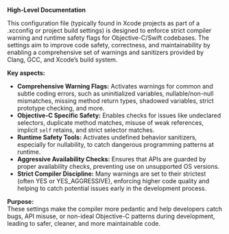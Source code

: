 **High-Level Documentation**

This configuration file (typically found in Xcode projects as part of a .xcconfig or project build settings) is designed to enforce strict compiler warning and runtime safety flags for Objective-C/Swift codebases. The settings aim to improve code safety, correctness, and maintainability by enabling a comprehensive set of warnings and sanitizers provided by Clang, GCC, and Xcode’s build system.

**Key aspects:**

- **Comprehensive Warning Flags:** Activates warnings for common and subtle coding errors, such as uninitialized variables, nullable/non-null mismatches, missing method return types, shadowed variables, strict prototype checking, and more.
- **Objective-C Specific Safety:** Enables checks for issues like undeclared selectors, duplicate method matches, misuse of weak references, implicit `self` retains, and strict selector matches.
- **Runtime Safety Tools:** Activates undefined behavior sanitizers, especially for nullability, to catch dangerous programming patterns at runtime.
- **Aggressive Availability Checks:** Ensures that APIs are guarded by proper availability checks, preventing use on unsupported OS versions.
- **Strict Compiler Discipline:** Many warnings are set to their strictest (often YES or YES_AGGRESSIVE), enforcing higher code quality and helping to catch potential issues early in the development process.

**Purpose:**  
These settings make the compiler more pedantic and help developers catch bugs, API misuse, or non-ideal Objective-C patterns during development, leading to safer, cleaner, and more maintainable code.